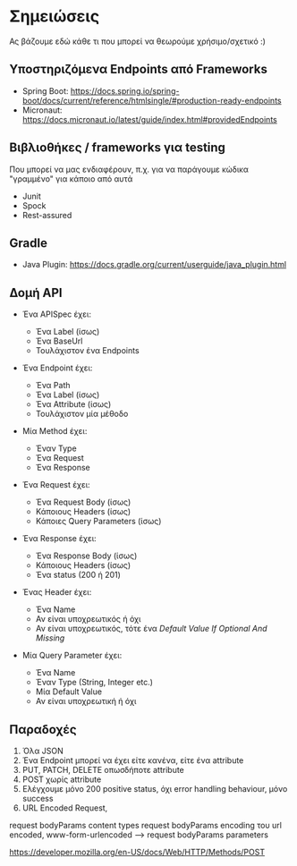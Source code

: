 # Σημειώσεις

Ας βάζουμε εδώ κάθε τι που μπορεί να θεωρούμε χρήσιμο/σχετικό :)

## Υποστηριζόμενα Endpoints από Frameworks

* Spring Boot: https://docs.spring.io/spring-boot/docs/current/reference/htmlsingle/#production-ready-endpoints
* Micronaut: https://docs.micronaut.io/latest/guide/index.html#providedEndpoints

## Βιβλιοθήκες / frameworks για testing

Που μπορεί να μας ενδιαφέρουν, π.χ. για να παράγουμε κώδικα "γραμμένο" για κάποιο από αυτά

* Junit
* Spock
* Rest-assured

## Gradle

* Java Plugin: https://docs.gradle.org/current/userguide/java_plugin.html

## Δομή API

* Ένα APISpec έχει:
    * Ένα Label (ίσως)
    * Ένα BaseUrl
    * Τουλάχιστον ένα Endpoints
    
* Ένα Endpoint έχει:
    * Ένα Path
    * Ένα Label (ίσως)
    * Ένα Attribute (ίσως)
    * Τουλάχιστον μία μέθοδο
    
* Μία Method έχει:
    * Έναν Type
    * Ένα Request
    * Ένα Response
    
* Ένα Request έχει:
    * Ένα Request Body (ίσως)
    * Κάποιους Headers (ίσως)
    * Κάποιες Query Parameters (ίσως)
    
* Ένα Response έχει:
    * Ένα Response Body (ίσως)
    * Κάποιους Headers (ίσως)
    * Ένα status (200 ή 201)
    
* Ένας Header έχει:
    * Ένα Name
    * Αν είναι υποχρεωτικός ή όχι
    * Αν είναι υποχρεωτικός, τότε ένα *Default Value If Optional And Missing*

* Μία Query Parameter έχει:
    * Ένα Name
    * Έναν Type (String, Integer etc.)
    * Μία Default Value
    * Αν είναι υποχρεωτική ή όχι


## Παραδοχές
1. Όλα JSON
2. Ένα Endpoint μπορεί να έχει είτε κανένα, είτε ένα attribute
3. PUT, PATCH, DELETE οπωσδήποτε attribute
4. POST χωρίς attribute
5. Ελέγχουμε μόνο 200 positive status, όχι error handling behaviour, μόνο success
6. URL Encoded Request, 

request bodyParams content types
request bodyParams encoding του url encoded, www-form-urlencoded --> request bodyParams parameters

https://developer.mozilla.org/en-US/docs/Web/HTTP/Methods/POST